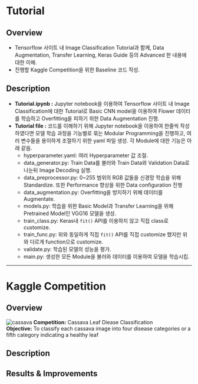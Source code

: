 # Tutorial

## Overview
+ Tensorflow 사이트 내 Image Classification Tutorial과 함께, Data Augmentation, Transfer Learning, Keras Guide 등의 Advanced 한 내용에 대한 이해.
+ 진행할 Kaggle Competition을 위한 Baseline 코드 작성.

## Description
+ **Tutorial.ipynb :** Jupyter notebook을 이용하여 Tensorflow 사이트 내 Image Classification에 대한 Tutorial로 Basic CNN model을 이용하여 Flower 데이터를 학습하고 Overfitting을 피하기 위한 Data Augmentation 진행.    
+ **Tutorial file :** 코드를 이해하기 위해 Jupyter notebook을 이용하여 한줄씩 작성하였다면 모델 학습 과정을 기능별로 묶는 Modular Programming을 진행하고, 여러 변수들을 용이하게 조절하기 위한 yaml 파일 생성. 각 Module에 대한 기능은 아래 같음.
  + hyperparameter.yaml: 여러 Hyperparameter 값 조절.
  + data_generator.py: Train Data를 불러와 Train Data와 Validation Data로 나눈뒤 Image Decoding 실행. 
  + data_preprocessor.py: 0~255 범위의 RGB 값들을 신경망 학습을 위해 Standardize. 또한 Performance 향상을 위한 Data configuration 진행
  + data_augmentation.py: Overfitting을 방지하기 위해 데이터를 Augmentate.
  + models.py: 학습을 위한 Basic Model과 Transfer Learning을 위해 Pretrained Model인 VGG16 모델을 생성.
  + train_class.py: Keras내 `fit()` API를 이용하지 않고 직접 class로 customize.
  + train_func.py: 위와 동일하게 직접 `fit()` API를 직접 customize 했지만 위와 다르게 function으로 customize.
  + validate.py: 학습된 모델의 성능을 평가.
  + main.py: 생성한 모든 Module을 불러와 데이터를 이용하여 모델을 학습시킴.

* * *

# Kaggle Competition
## Overview
![cassava](https://user-images.githubusercontent.com/53407163/105679077-4a543180-5f31-11eb-8e5a-a9401771de3c.JPG)
**Competition:** Cassava Leaf Diease Classification <br>
**Objective:** To classify each cassava image into four disease categories or a fifth category indicating a healthy leaf

## Description

## Results & Improvements
